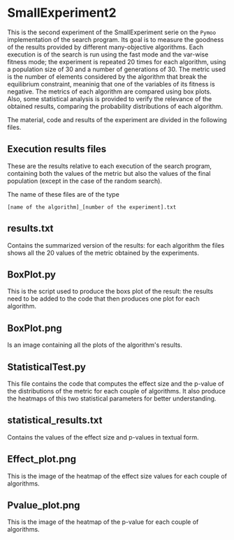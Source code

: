 # SmallExperiment2

This is the second experiment of the SmallExperiment serie on the `Pymoo` implementation of the search program. Its goal is to measure the goodness of the results provided by different many-objective algorithms. 
Each execution is of the search is run using the fast mode and the var-wise fitness mode; the experiment is repeated 20 times for each algorithm, using a population size of 30 and a number of generations of 30. The metric used is the number of elements considered by the algorithm that break the equilibrium constraint, meaninig that one of the variables of its fitness is negative.
The metrics of each algorithm are compared using box plots.
Also, some statistical analysis is provided to verify the relevance of the obtained results, comparing the probability distributions of each algorithm.

The material, code and results of the experiment are divided in the following files.

## Execution results files

These are the results relative to each execution of the search program, containing both the values of the metric but also the values of the final population (except in the case of the random search).

The name of these files are of the type
```
[name of the algorithm]_[number of the experiment].txt
```
## results.txt

Contains the summarized version of the results: for each algorithm the files shows all the 20 values of the metric obtained by the experiments.

## BoxPlot.py

This is the script used to produce the boxs plot of the result: the results need to be added to the code that then produces one plot for each algorithm.

## BoxPlot.png

Is an image containing all the plots of the algorithm's results.

## StatisticalTest.py

This file contains the code that computes the effect size and the p-value of the distributions of the metric for each couple of algorithms. It also produce the heatmaps of this two statistical parameters for better understanding.

## statistical_results.txt

Contains the values of the effect size and p-values in textual form.

## Effect_plot.png

This is the image of the heatmap of the effect size values for each couple of algorithms.

## Pvalue_plot.png

This is the image of the heatmap of the p-value for each couple of algorithms.